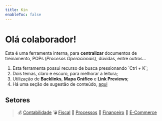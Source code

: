 ```yaml
---
title: Kin
enableToc: false
---
```


# Olá colaborador!

Esta é uma ferramenta interna, para **centralizar** documentos de treinamento, POPs (*Procesos Operacionais*), dúvidas, entre outros... 

1. Esta ferramenta possui recurso de busca pressionando ´Ctrl + K´; 
2. Dois temas, claro e escuro, para melhorar a leitura;
3. Utilização de **Backlinks**, **Mapa Gráfico** e **Link Previews**;
4. Há uma seção de sugestão de conteúdo, [aqui](notes/suggestion.md)

## Setores
> 💰 [Contabilidade](notes/accounting.md)
> 💣 [Fiscal](notes/irs.md)
> 🤖 [Processos](notes/processes.md)
> 💸 [Financeiro](notes/financial.md)
> 🛒 [E-Commerce](notes/ecommerce.md)

